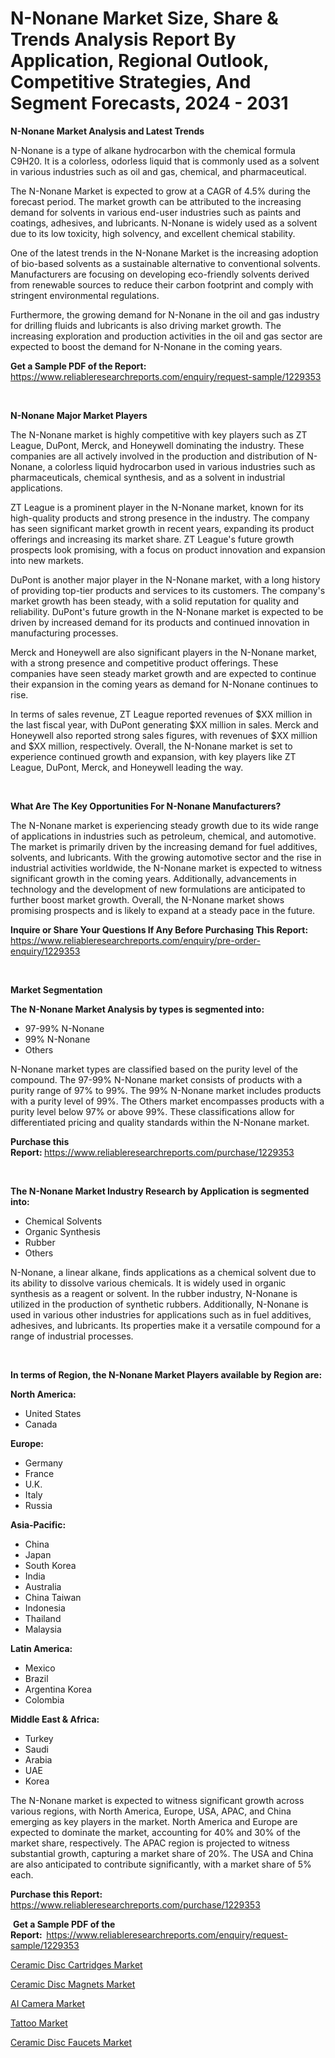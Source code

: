 <p><h1>N-Nonane Market Size, Share & Trends Analysis Report By Application, Regional Outlook, Competitive Strategies, And Segment Forecasts, 2024 - 2031</h1></p><p><strong>N-Nonane Market Analysis and Latest Trends</strong></p>
<p><p>N-Nonane is a type of alkane hydrocarbon with the chemical formula C9H20. It is a colorless, odorless liquid that is commonly used as a solvent in various industries such as oil and gas, chemical, and pharmaceutical.</p><p>The N-Nonane Market is expected to grow at a CAGR of 4.5% during the forecast period. The market growth can be attributed to the increasing demand for solvents in various end-user industries such as paints and coatings, adhesives, and lubricants. N-Nonane is widely used as a solvent due to its low toxicity, high solvency, and excellent chemical stability.</p><p>One of the latest trends in the N-Nonane Market is the increasing adoption of bio-based solvents as a sustainable alternative to conventional solvents. Manufacturers are focusing on developing eco-friendly solvents derived from renewable sources to reduce their carbon footprint and comply with stringent environmental regulations.</p><p>Furthermore, the growing demand for N-Nonane in the oil and gas industry for drilling fluids and lubricants is also driving market growth. The increasing exploration and production activities in the oil and gas sector are expected to boost the demand for N-Nonane in the coming years.</p></p>
<p><strong>Get a Sample PDF of the Report:&nbsp;</strong> <a href="https://www.reliableresearchreports.com/enquiry/request-sample/1229353">https://www.reliableresearchreports.com/enquiry/request-sample/1229353</a></p>
<p>&nbsp;</p>
<p><strong>N-Nonane Major Market Players</strong></p>
<p><p>The N-Nonane market is highly competitive with key players such as ZT League, DuPont, Merck, and Honeywell dominating the industry. These companies are all actively involved in the production and distribution of N-Nonane, a colorless liquid hydrocarbon used in various industries such as pharmaceuticals, chemical synthesis, and as a solvent in industrial applications.</p><p>ZT League is a prominent player in the N-Nonane market, known for its high-quality products and strong presence in the industry. The company has seen significant market growth in recent years, expanding its product offerings and increasing its market share. ZT League's future growth prospects look promising, with a focus on product innovation and expansion into new markets.</p><p>DuPont is another major player in the N-Nonane market, with a long history of providing top-tier products and services to its customers. The company's market growth has been steady, with a solid reputation for quality and reliability. DuPont's future growth in the N-Nonane market is expected to be driven by increased demand for its products and continued innovation in manufacturing processes.</p><p>Merck and Honeywell are also significant players in the N-Nonane market, with a strong presence and competitive product offerings. These companies have seen steady market growth and are expected to continue their expansion in the coming years as demand for N-Nonane continues to rise.</p><p>In terms of sales revenue, ZT League reported revenues of $XX million in the last fiscal year, with DuPont generating $XX million in sales. Merck and Honeywell also reported strong sales figures, with revenues of $XX million and $XX million, respectively. Overall, the N-Nonane market is set to experience continued growth and expansion, with key players like ZT League, DuPont, Merck, and Honeywell leading the way.</p></p>
<p>&nbsp;</p>
<p><strong>What Are The Key Opportunities For N-Nonane Manufacturers?</strong></p>
<p><p>The N-Nonane market is experiencing steady growth due to its wide range of applications in industries such as petroleum, chemical, and automotive. The market is primarily driven by the increasing demand for fuel additives, solvents, and lubricants. With the growing automotive sector and the rise in industrial activities worldwide, the N-Nonane market is expected to witness significant growth in the coming years. Additionally, advancements in technology and the development of new formulations are anticipated to further boost market growth. Overall, the N-Nonane market shows promising prospects and is likely to expand at a steady pace in the future.</p></p>
<p><strong>Inquire or Share Your Questions If Any Before Purchasing This Report:</strong> <a href="https://www.reliableresearchreports.com/enquiry/pre-order-enquiry/1229353">https://www.reliableresearchreports.com/enquiry/pre-order-enquiry/1229353</a></p>
<p>&nbsp;</p>
<p><strong>Market Segmentation</strong></p>
<p><strong>The N-Nonane Market Analysis by types is segmented into:</strong></p>
<p><ul><li>97-99% N-Nonane</li><li>99% N-Nonane</li><li>Others</li></ul></p>
<p><p>N-Nonane market types are classified based on the purity level of the compound. The 97-99% N-Nonane market consists of products with a purity range of 97% to 99%. The 99% N-Nonane market includes products with a purity level of 99%. The Others market encompasses products with a purity level below 97% or above 99%. These classifications allow for differentiated pricing and quality standards within the N-Nonane market.</p></p>
<p><strong>Purchase this Report:&nbsp;</strong><a href="https://www.reliableresearchreports.com/purchase/1229353">https://www.reliableresearchreports.com/purchase/1229353</a></p>
<p>&nbsp;</p>
<p><strong>The N-Nonane Market Industry Research by Application is segmented into:</strong></p>
<p><ul><li>Chemical Solvents</li><li>Organic Synthesis</li><li>Rubber</li><li>Others</li></ul></p>
<p><p>N-Nonane, a linear alkane, finds applications as a chemical solvent due to its ability to dissolve various chemicals. It is widely used in organic synthesis as a reagent or solvent. In the rubber industry, N-Nonane is utilized in the production of synthetic rubbers. Additionally, N-Nonane is used in various other industries for applications such as in fuel additives, adhesives, and lubricants. Its properties make it a versatile compound for a range of industrial processes.</p></p>
<p>&nbsp;</p>
<p><strong>In terms of Region, the N-Nonane Market Players available by Region are:</strong></p>
<p>
    <p> <strong> North America: </strong>
        <ul>
            <li>United States</li>
            <li>Canada</li>
        </ul>
        </p> 
    <p> <strong> Europe: </strong>
        <ul>
            <li>Germany</li>
            <li>France</li>
            <li>U.K.</li>
            <li>Italy</li>
            <li>Russia</li>
        </ul>
        </p> 
    <p> <strong> Asia-Pacific: </strong>
        <ul>
            <li>China</li>
            <li>Japan</li>
            <li>South Korea</li>
            <li>India</li>
            <li>Australia</li>
            <li>China Taiwan</li>
            <li>Indonesia</li>
            <li>Thailand</li>
            <li>Malaysia</li>
        </ul>
        </p> 
    <p> <strong> Latin America: </strong>
        <ul>
            <li>Mexico</li>
            <li>Brazil</li>
            <li>Argentina Korea</li>
            <li>Colombia</li>
        </ul>
        </p> 
    <p> <strong> Middle East & Africa: </strong>
        <ul>
            <li>Turkey</li>
            <li>Saudi</li>
            <li>Arabia</li>
            <li>UAE</li>
            <li>Korea</li>
        </ul>
    </p>
    </p>
<p><p>The N-Nonane market is expected to witness significant growth across various regions, with North America, Europe, USA, APAC, and China emerging as key players in the market. North America and Europe are expected to dominate the market, accounting for 40% and 30% of the market share, respectively. The APAC region is projected to witness substantial growth, capturing a market share of 20%. The USA and China are also anticipated to contribute significantly, with a market share of 5% each.</p></p>
<p><strong>Purchase this Report: </strong><a href="https://www.reliableresearchreports.com/purchase/1229353">https://www.reliableresearchreports.com/purchase/1229353</a></p>
<p>&nbsp;<strong>Get a Sample PDF of the Report:&nbsp;&nbsp;</strong><a href="https://www.reliableresearchreports.com/enquiry/request-sample/1229353">https://www.reliableresearchreports.com/enquiry/request-sample/1229353</a></p>
<p><strong></strong></p>
<p><p><a href="https://medium.com/@laurabruen2023/ceramic-disc-cartridges-market-size-cagr-trends-2024-2030-5faf5ee7b8a7">Ceramic Disc Cartridges Market</a></p><p><a href="https://medium.com/@laurabruen2023/ceramic-disc-magnets-market-research-report-its-history-and-forecast-2024-to-2031-90994eb3a252">Ceramic Disc Magnets Market</a></p><p><a href="https://medium.com/@andrewbradley1965/decoding-ai-camera-market-metrics-market-share-trends-and-growth-patterns-46df19a6225c">AI Camera Market</a></p><p><a href="https://medium.com/@andrewbradley1965/tattoo-market-share-evolution-and-market-growth-trends-2024-2031-db7904e239d6">Tattoo Market</a></p><p><a href="https://medium.com/@laurabruen2023/ceramic-disc-faucets-market-size-cagr-trends-2024-2030-686aae70ad2a">Ceramic Disc Faucets Market</a></p></p>